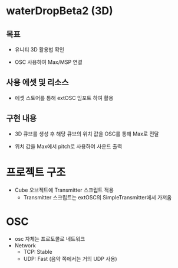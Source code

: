 # waterDropBeta2 (3D)



## 목표

- 유니티 3D 활용법 확인

- OSC 사용하여 Max/MSP 연결



## 사용 에셋 및 리소스

- 에셋 스토어를 통해 extOSC 임포트 하여 활용 



## 구현 내용

- 3D 큐브를 생성 후 해당 큐브의 위치 값을 OSC를 통해 Max로 전달

- 위치 값을 Max에서 pitch로 사용하여 사운드 출력



# 프로젝트 구조

- Cube 오브젝트에 Transmitter 스크립트 적용
  - Transmitter 스크립트는 extOSC의 SimpleTransmitter에서 가져옴



# OSC

- osc 자체는 프로토콜로 네트워크
- Network
  - TCP:  Stable
  - UDP: Fast (음악 쪽에서는 거의 UDP 사용)



